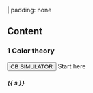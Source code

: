 | padding: none

<f-next-button title="Let's start" style="margin: var(--base8) 0;" />

## Content
 

### **1** Color theory

<div class="grid" style="--cols: 1fr 1fr 1fr; --gap: var(--base);">
    <div>
        <button v-on:click="send('goto', 'cbSimulator')">CB SIMULATOR</button> 
        <f-card v-on:click="send('goto', 'cbSimulator')" style="border: 0px solid var(--primary); font-weight: normal;" :color="color('white')" :background="color('purple')">Start here</f-card>
    </div>
    <div v-for="(s,i) in ['From bits to channels to colors','Color blindness and design','Message with matural dyes','Easing and stop motion', 'Bees and packaging']" :key="i">
        <f-card style="border: 0px solid var(--primary); font-weight: normal;" :color="color('yellow')">
            <h5 style="color: var(--darkgray);">{{ s }}</h5>
        </f-card>
    </div>
</div>
